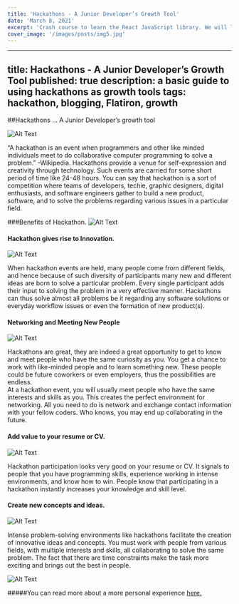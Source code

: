 ```yaml
---
title: 'Hackathons - A Junior Developer’s Growth Tool'
date: 'March 8, 2021'
excerpt: 'Crash course to learn the React JavaScript library. We will look at components, hooks and more'
cover_image: '/images/posts/img5.jpg'
---
```


---
title: Hackathons - A Junior Developer’s Growth Tool
published: true
description: a basic guide to using hackathons as growth tools 
tags: hackathon, blogging, Flatiron, growth 
---

##Hackathons … A Junior Developer’s growth tool

![Alt Text](https://thepracticaldev.s3.amazonaws.com/i/hujxt40apqh81vsoc7rt.jpg)

“A hackathon is an event when programmers and other like minded individuals meet to do collaborative computer programming to solve a problem.” -Wikipedia. Hackathons provide a venue for self-expression and creativity through technology. Such events are carried for some short period of time like 24-48 hours. You can say that hackathon is a sort of competition where teams of developers, techie, graphic designers, digital enthusiasts, and software engineers gather to build a new product, software, and to solve the problems regarding various issues in a particular field.


###Benefits of Hackathon.
![Alt Text](https://thepracticaldev.s3.amazonaws.com/i/p3qlwt2lkfxwmhgot2wq.jpg)


#### Hackathon gives rise to Innovation.
![Alt Text](https://thepracticaldev.s3.amazonaws.com/i/9k6jtlwpb8refxvl2ghr.jpg)

When hackathon events are held, many people come from different fields, and hence because of such diversity of participants many new and different ideas are born to solve a particular problem. Every single participant adds their input to solving the problem in a very effective manner. Hackathons can thus solve almost all problems be it regarding any software solutions or everyday workflow issues or even the formation of new product(s).



#### Networking and Meeting New People
![Alt Text](https://thepracticaldev.s3.amazonaws.com/i/7jo4cmflwhn08pxj6zo3.jpg)

Hackathons are great, they are indeed a great opportunity to get to know and meet people who have the same curiosity as you. You get a chance to work with like-minded people and to learn something new. These people could be future coworkers or even employers, thus the possibilities are endless.  
At a hackathon event, you will usually meet people who have the same interests and skills as you. This creates the perfect environment for networking. All you need to do is network and exchange contact information with your fellow coders. Who knows, you may end up collaborating in the future. 

#### Add value to your resume or CV. 
![Alt Text](https://thepracticaldev.s3.amazonaws.com/i/nec6ilj70uu6m7wfrr37.jpg)


Hackathon participation looks very good on your resume or CV. It signals to people that you have programming skills, experience working in intense environments, and know how to win. People know that participating in a hackathon instantly increases your knowledge and skill level.

#### Create new concepts and ideas. 
![Alt Text](https://thepracticaldev.s3.amazonaws.com/i/goaiv933n2rvl6w3yhrh.jpg)

Intense problem-solving environments like hackathons facilitate the creation of innovative ideas and concepts. You must work with people from various fields, with multiple interests and skills, all collaborating to solve the same problem. The fact that there are time constraints make the task more exciting and brings out the best in people.



![Alt Text](https://thepracticaldev.s3.amazonaws.com/i/kqpa5k9kpnpf80mu080h.jpeg)

#####You can read more about a more personal experience [here.](https://medium.com/paratransit-pal/paratransit-pal-won-40-000-at-at-ts-atlanta-civic-coding-challenge-and-gave-it-all-to-charity-30bba157d92d)




 
